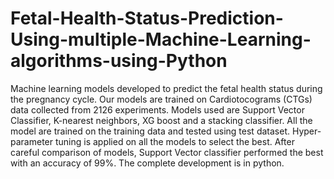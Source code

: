 # Fetal-Health-Status-Prediction-Using-multiple-Machine-Learning-algorithms-using-Python
Machine learning models developed to predict the fetal health status during the pregnancy cycle. Our models are trained on Cardiotocograms (CTGs) data collected from 2126 experiments. Models used are Support Vector Classifier, K-nearest neighbors, XG boost and a stacking classifier. All the model are trained on the training data and tested using test dataset. Hyper-parameter tuning is applied on all the models to select the best. After careful comparison of models, Support Vector classifier performed the best with an accuracy of 99%. The complete development is in python.
